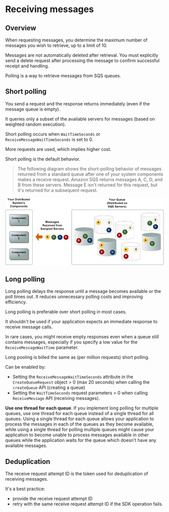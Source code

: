 # Receiving messages

## Overview

When requesting messages, you determine the maximum number of messages you wish to retrieve, up to a limit of 10.

Messages are not automatically deleted after retrieval. You must explicitly send a delete request after processing the message to confirm successful receipt and handling.

Polling is a way to retrieve messages from SQS queues.

## Short polling

You send a request and the response returns immediately (even if the message queue is empty).

It queries only a subset of the available servers for messages (based on weighted random execution).

Short polling occurs when `WaitTimeSeconds` or `ReceiveMessageWaitTimeSeconds` is set to 0.

More requests are used, which implies higher cost.

Short polling is the default behavior.

> The following diagram shows the short-polling behavior of messages returned from a standard queue after one of your system components makes a receive request. Amazon SQS returns messages A, C, D, and B from these servers. Message E isn't returned for this request, but it's returned for a subsequent request.

![](./images/short-polling.png)


## Long polling

Long polling delays the response until a message becomes available or the poll times out. It reduces unnecessary polling costs and improving efficiency.

Long polling is preferable over short polling in most cases.

It shouldn't be used if your application expects an immediate response to receive message calls.

In rare cases, you might receive empty responses even when a queue still contains messages, especially if you specify a low value for the `ReceiveMessageWaitTime` parameter.

Long pooling is billed the same as (per million requests) short polling.

Can be enabled by:
- Setting the `ReceiveMessageWaitTimeSeconds` attribute in the `CreateQueueRequest` object > 0 (max 20 seconds) when calling the `createQueue` API (creating a queue)
- Setting the `WaitTimeSeconds` request parameters > 0 when calling `ReceiveMessage` API (receiving messages).

**Use one thread for each queue**. If you implement long polling for multiple queues, use one thread for each queue instead of a single thread for all queues. Using a single thread for each queue allows your application to process the messages in each of the queues as they become available, while using a single thread for polling multiple queues might cause your application to become unable to process messages available in other queues while the application waits for the queue which doesn't have any available messages.


## Deduplication

The receive request attempt ID is the token used for deduplication of receiving messages.

It's a best practice:
- provide the receive request attempt ID
- retry with the same receive request attempt ID if the SDK operation fails.